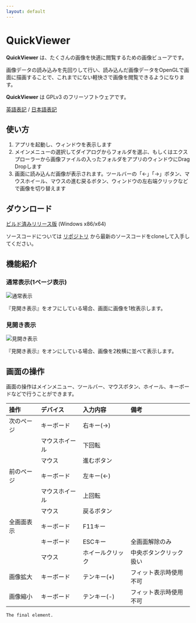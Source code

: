 ```yaml
---
layout: default
---
```


# [](#header-1)QuickViewer

**QuickViewer** は、たくさんの画像を快適に閲覧するための画像ビューアです。

画像データの読み込みを先回りして行い、読み込んだ画像データをOpenGLで画面に描画することで、これまでにない軽快さで画像を閲覧できるようになります。

**QuickViewer** は GPLv3 のフリーソフトウェアです。

[英語表記](https://kanryu.github.io/quickviewer/) / [日本語表記](https://kanryu.github.io/quickviewer/index-ja)

## 使い方


1. アプリを起動し、ウィンドウを表示します
1. メインメニューの選択してダイアログからフォルダを選ぶ、もしくはエクスプローラーから画像ファイルの入ったフォルダをアプリのウィンドウにDrag Dropします
1. 画面に読み込んだ画像が表示されます。ツールバーの「←」「→」ボタン、マウスホイール、マウスの進む戻るボタン、ウィンドウの左右端クリックなどで画像を切り替えます

## ダウンロード

[ビルド済みリリース版](https://github.com/kanryu/quickviewer/releases) (Windows x86/x64)

ソースコードについては [リポジトリ](https://github.com/kanryu/quickviewer) から最新のソースコードをcloneして入手してください。

## 機能紹介

### 通常表示(1ページ表示)

![通常表示](https://github.com/kanryu/quickviewer/wiki/images/singleview.jpg)

『見開き表示』をオフにしている場合、画面に画像を1枚表示します。

### 見開き表示


![見開き表示](https://github.com/kanryu/quickviewer/wiki/images/dualview.jpg)


『見開き表示』をオンにしている場合、画像を2枚横に並べて表示します。

## 画面の操作

画面の操作はメインメニュー、ツールバー、マウスボタン、ホイール、キーボードなどで行うことができます。

| 操作        | デバイス | 入力内容 | 備考 |
|:-------------|:-------|:--------|:--------|
| 次のページ | キーボード | 右キー(→) | |
|           | マウスホイール | 下回転 | |
|           | マウス | 進むボタン   | |
| 前のページ | キーボード | 左キー(←) | |
|           | マウスホイール | 上回転 | |
|           | マウス | 戻るボタン | |
| 全画面表示 | キーボード | F11キー | |
|           | キーボード | ESCキー | 全画面解除のみ |
|           | マウス | ホイールクリック | 中央ボタンクリック扱い |
| 画像拡大 | キーボード | テンキー(+) | フィット表示時使用不可 |
| 画像縮小 | キーボード | テンキー(-) | フィット表示時使用不可 |



```
The final element.
```
